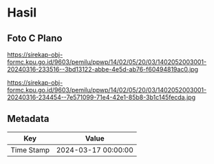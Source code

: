 # Hasil

## Foto C Plano

https://sirekap-obj-formc.kpu.go.id/9603/pemilu/ppwp/14/02/05/20/03/1402052003001-20240316-233516--3bd13122-abbe-4e5d-ab76-f60494819ac0.jpg

https://sirekap-obj-formc.kpu.go.id/9603/pemilu/ppwp/14/02/05/20/03/1402052003001-20240316-234454--7e571099-71e4-42e1-85b8-3b1c145fecda.jpg


## Metadata

| Key        | Value               |
| ---------- | ------------------- |
| Time Stamp | 2024-03-17 00:00:00 |



